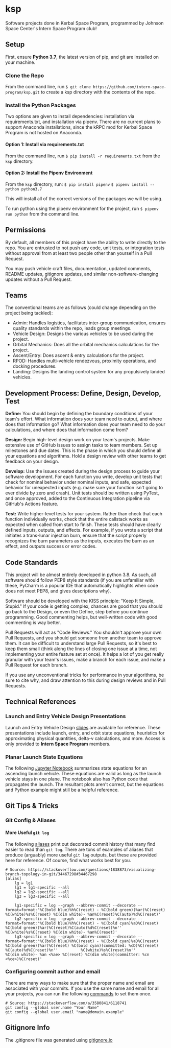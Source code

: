 # ksp
Software projects done in Kerbal Space Program, programmed by Johnson Space Center's Intern Space Program club!

## Setup
First, ensure **Python 3.7**, the latest version of pip, and git are installed on your machine.

### Clone the Repo
From the command line, run `$ git clone https://github.com/intern-space-program/ksp.git` to create a ksp directory with the contents of the repo.

### Install the Python Packages
Two options are given to install dependencies: installation via requirements.txt, and installation via pipenv. There are no current plans to support Anaconda installations, since the kRPC mod for Kerbal Space Program is not hosted on Anaconda.

#### Option 1: Install via requirements.txt
From the command line, run `$ pip install -r requirements.txt` from the `ksp` directory.

#### Option 2: Install the Pipenv Environment
From the `ksp` directory, run:
`$ pip install pipenv`
`$ pipenv install --python python3.7`

This will install all of the correct versions of the packages we will be using.

To run python using the pipenv environment for the project, run `$ pipenv run python` from the command line.

## Permissions
By default, all members of this project have the ability to write directly to the repo. You are entrusted to not push any code, unit tests, or integration tests without approval from at least two people other than yourself in a Pull Request.

You may push vehicle craft files, documentation, updated comments, README updates, gitignore updates, and similar non-software-changing updates without a Pull Request.

## Teams
The conventional teams are as follows (could change depending on the project being tackled):
- Admin: Handles logistics, facilitates inter-group communication, ensures quality standards within the repo, leads group meetings.
- Vehicle Design: Designs the various vehicles to be used during the project.
- Orbital Mechanics: Does all the orbital mechanics calculations for the project.
- Ascent/Entry: Does ascent & entry calculations for the project.
- RPOD: Handles multi-vehicle rendezvous, proximity operations, and docking procedures.
- Landing: Designs the landing control system for any propulsively landed vehicles.

## Development Process: Define, Design, Develop, Test
**Define:** You should begin by defining the boundary conditions of your team's effort. What information does your team need to output, and where does that information go? What information does your team need to do your calculations, and where does that information come from?

**Design:** Begin high-level design work on your team's projects. Make extensive use of GitHub issues to assign tasks to team members. Set up milestones and due dates. This is the phase in which you should define all your equations and algorithms. Hold a design review with other teams to get feedback on your design.

**Develop:** Use the issues created during the design process to guide your software development. For each function you write, develop unit tests that check for nominal behavior under nominal inputs, and safe, expected behavior for unexpected inputs (e.g. make sure your function isn't going to ever divide by zero and crash). Unit tests should be written using PyTest, and once approved, added to the Continuous Integration pipeline via GitHub's Actions feature.

**Test:** Write higher-level tests for your system. Rather than check that each function individually works, check that the entire callstack works as expected when called from start to finish. These tests should have clearly defined inputs, outputs, and effects. For example, if you wrote a script that initiates a trans-lunar injection burn, ensure that the script properly recognizes the burn parameters as the inputs, executes the burn as an effect, and outputs success or error codes.

## Code Standards
This project will be almost entirely developed in python 3.8. As such, all software should follow PEP8 style standards (if you are unfamiliar with these, PyCharm is a popular IDE that automatically highlights when code does not meet PEP8, and gives descriptions why).

Software should be developed with the KISS principle: "Keep It Simple, Stupid." If your code is getting complex, chances are good that you should go back to the Design, or even the Define, step before you continue programming. Good commenting helps, but well-written code with good commenting is way better.

Pull Requests will act as "Code Reviews." You shouldn't approve your own Pull Requests, and you should get someone from another team to approve them. It can be difficult to understand large Pull Requests, so it's best to keep them small (think along the lines of closing one issue at a time, not implementing your entire feature set at once). It helps a lot of you get really granular with your team's issues, make a branch for each issue, and make a Pull Request for each branch.

If you use any unconventional tricks for performance in your algorithms, be sure to cite why, and draw attention to this during design reviews and in Pull Requests.

## Technical References

### Launch and Entry Vehicle Design Presentations
Launch and Entry Vehicle Design [slides](https://github.com/intern-space-program/ref/blob/master/Course-Slides/Launch-Entry-Design) are available for reference. These presentations include launch, entry, and orbit state equations, heuristics for approximating physical quantities, delta-v calculations, and more. Access is only provided to __Intern Space Program__ members.

### Planar Launch State Equations
The following [Jupyter Notebook](https://gist.github.com/cadojo/31b76538ed1452ec7450ccf9ff1f948f) summarizes state equations for an ascending launch vehicle. These equations are valid as long as the launch vehicle stays in one plane. The notebook also has Python code that propagates the launch. The resultant plots aren't correct, but the equations and Python example might still be a helpful reference. 

## Git Tips & Tricks

### Git Config & Aliases

#### More Useful `git log`

The following [aliases](https://stackoverflow.com/questions/1838873/visualizing-branch-topology-in-git/34467298#34467298) print out decorated commit history that many find easier to read than `git log`. There are tons of examples of aliases that produce (arguably) more useful `git log` outputs, but these are provided here for reference. Of course, find what works best for you.

```
# Source: https://stackoverflow.com/questions/1838873/visualizing-branch-topology-in-git/34467298#34467298
[alias]
    lg = lg1
    lg1 = lg1-specific --all
    lg2 = lg2-specific --all
    lg3 = lg3-specific --all

    lg1-specific = log --graph --abbrev-commit --decorate --format=format:'%C(bold blue)%h%C(reset) - %C(bold green)(%ar)%C(reset) %C(white)%s%C(reset) %C(dim white)- %an%C(reset)%C(auto)%d%C(reset)'
    lg2-specific = log --graph --abbrev-commit --decorate --format=format:'%C(bold blue)%h%C(reset) - %C(bold cyan)%aD%C(reset) %C(bold green)(%ar)%C(reset)%C(auto)%d%C(reset)%n''          %C(white)%s%C(reset) %C(dim white)- %an%C(reset)'
    lg3-specific = log --graph --abbrev-commit --decorate --format=format:'%C(bold blue)%h%C(reset) - %C(bold cyan)%aD%C(reset) %C(bold green)(%ar)%C(reset) %C(bold cyan)(committed: %cD)%C(reset) %C(auto)%d%C(reset)%n''          %C(white)%s%C(reset)%n''          %C(dim white)- %an <%ae> %C(reset) %C(dim white)(committer: %cn <%ce>)%C(reset)'
```

### Configuring commit author and email

There are many ways to make sure that the proper name and email are associated with your commits. If you use the same name and email for all your projects, you can run the following [commands](https://stackoverflow.com/a/3580841/6118741) to set them once.

```
# Source: https://stackoverflow.com/a/3580841/6118741
git config --global user.name "Your Name"
git config --global user.email "name@domain.example"
``` 

## Gitignore Info
The .gitignore file was generated using [gitignore.io](https://www.toptal.com/developers/gitignore)
